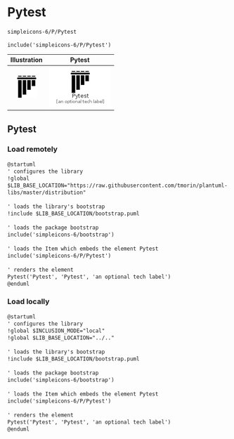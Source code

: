 # Pytest


```text
simpleicons-6/P/Pytest
```

```text
include('simpleicons-6/P/Pytest')
```



| Illustration | Pytest |
| :---: | :---: |
| ![illustration for Illustration](../../simpleicons-6/P/Pytest.png) | ![illustration for Pytest](../../simpleicons-6/P/Pytest.Local.png) |




## Pytest

### Load remotely
```plantuml
@startuml
' configures the library
!global $LIB_BASE_LOCATION="https://raw.githubusercontent.com/tmorin/plantuml-libs/master/distribution"

' loads the library's bootstrap
!include $LIB_BASE_LOCATION/bootstrap.puml

' loads the package bootstrap
include('simpleicons-6/bootstrap')

' loads the Item which embeds the element Pytest
include('simpleicons-6/P/Pytest')

' renders the element
Pytest('Pytest', 'Pytest', 'an optional tech label')
@enduml
```

### Load locally
```plantuml
@startuml
' configures the library
!global $INCLUSION_MODE="local"
!global $LIB_BASE_LOCATION="../.."

' loads the library's bootstrap
!include $LIB_BASE_LOCATION/bootstrap.puml

' loads the package bootstrap
include('simpleicons-6/bootstrap')

' loads the Item which embeds the element Pytest
include('simpleicons-6/P/Pytest')

' renders the element
Pytest('Pytest', 'Pytest', 'an optional tech label')
@enduml
```

